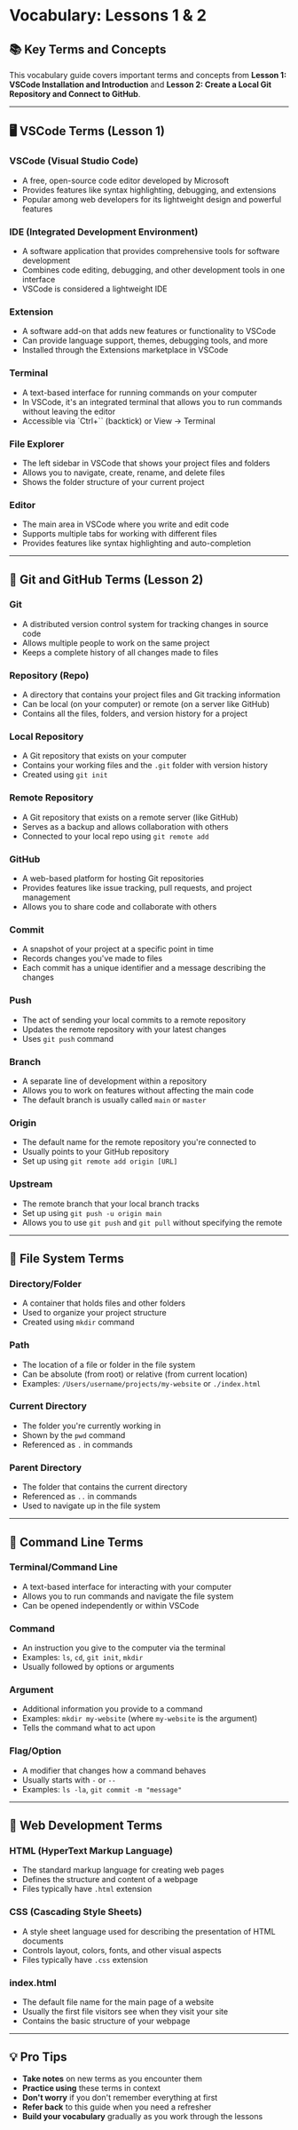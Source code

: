 # Vocabulary: Lessons 1 & 2

## 📚 Key Terms and Concepts

This vocabulary guide covers important terms and concepts from **Lesson 1: VSCode Installation and Introduction** and **Lesson 2: Create a Local Git Repository and Connect to GitHub**.

---

## 🖥️ **VSCode Terms (Lesson 1)**

### **VSCode (Visual Studio Code)**
- A free, open-source code editor developed by Microsoft
- Provides features like syntax highlighting, debugging, and extensions
- Popular among web developers for its lightweight design and powerful features

### **IDE (Integrated Development Environment)**
- A software application that provides comprehensive tools for software development
- Combines code editing, debugging, and other development tools in one interface
- VSCode is considered a lightweight IDE

### **Extension**
- A software add-on that adds new features or functionality to VSCode
- Can provide language support, themes, debugging tools, and more
- Installed through the Extensions marketplace in VSCode

### **Terminal**
- A text-based interface for running commands on your computer
- In VSCode, it's an integrated terminal that allows you to run commands without leaving the editor
- Accessible via `Ctrl+`` (backtick) or View → Terminal

### **File Explorer**
- The left sidebar in VSCode that shows your project files and folders
- Allows you to navigate, create, rename, and delete files
- Shows the folder structure of your current project

### **Editor**
- The main area in VSCode where you write and edit code
- Supports multiple tabs for working with different files
- Provides features like syntax highlighting and auto-completion

---

## 🔧 **Git and GitHub Terms (Lesson 2)**

### **Git**
- A distributed version control system for tracking changes in source code
- Allows multiple people to work on the same project
- Keeps a complete history of all changes made to files

### **Repository (Repo)**
- A directory that contains your project files and Git tracking information
- Can be local (on your computer) or remote (on a server like GitHub)
- Contains all the files, folders, and version history for a project

### **Local Repository**
- A Git repository that exists on your computer
- Contains your working files and the `.git` folder with version history
- Created using `git init`

### **Remote Repository**
- A Git repository that exists on a remote server (like GitHub)
- Serves as a backup and allows collaboration with others
- Connected to your local repo using `git remote add`

### **GitHub**
- A web-based platform for hosting Git repositories
- Provides features like issue tracking, pull requests, and project management
- Allows you to share code and collaborate with others

### **Commit**
- A snapshot of your project at a specific point in time
- Records changes you've made to files
- Each commit has a unique identifier and a message describing the changes

### **Push**
- The act of sending your local commits to a remote repository
- Updates the remote repository with your latest changes
- Uses `git push` command

### **Branch**
- A separate line of development within a repository
- Allows you to work on features without affecting the main code
- The default branch is usually called `main` or `master`

### **Origin**
- The default name for the remote repository you're connected to
- Usually points to your GitHub repository
- Set up using `git remote add origin [URL]`

### **Upstream**
- The remote branch that your local branch tracks
- Set up using `git push -u origin main`
- Allows you to use `git push` and `git pull` without specifying the remote

---

## 📁 **File System Terms**

### **Directory/Folder**
- A container that holds files and other folders
- Used to organize your project structure
- Created using `mkdir` command

### **Path**
- The location of a file or folder in the file system
- Can be absolute (from root) or relative (from current location)
- Examples: `/Users/username/projects/my-website` or `./index.html`

### **Current Directory**
- The folder you're currently working in
- Shown by the `pwd` command
- Referenced as `.` in commands

### **Parent Directory**
- The folder that contains the current directory
- Referenced as `..` in commands
- Used to navigate up in the file system

---

## 🎯 **Command Line Terms**

### **Terminal/Command Line**
- A text-based interface for interacting with your computer
- Allows you to run commands and navigate the file system
- Can be opened independently or within VSCode

### **Command**
- An instruction you give to the computer via the terminal
- Examples: `ls`, `cd`, `git init`, `mkdir`
- Usually followed by options or arguments

### **Argument**
- Additional information you provide to a command
- Examples: `mkdir my-website` (where `my-website` is the argument)
- Tells the command what to act upon

### **Flag/Option**
- A modifier that changes how a command behaves
- Usually starts with `-` or `--`
- Examples: `ls -la`, `git commit -m "message"`

---

## 🔗 **Web Development Terms**

### **HTML (HyperText Markup Language)**
- The standard markup language for creating web pages
- Defines the structure and content of a webpage
- Files typically have `.html` extension

### **CSS (Cascading Style Sheets)**
- A style sheet language used for describing the presentation of HTML documents
- Controls layout, colors, fonts, and other visual aspects
- Files typically have `.css` extension

### **index.html**
- The default file name for the main page of a website
- Usually the first file visitors see when they visit your site
- Contains the basic structure of your webpage

---

## 💡 **Pro Tips**

- **Take notes** on new terms as you encounter them
- **Practice using** these terms in context
- **Don't worry** if you don't remember everything at first
- **Refer back** to this guide when you need a refresher
- **Build your vocabulary** gradually as you work through the lessons 